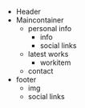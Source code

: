 


- Header
- Maincontainer
  - personal info
    - info
    - social links
  - latest works
    - workitem
  - contact
- footer 
    - img
    - social links
